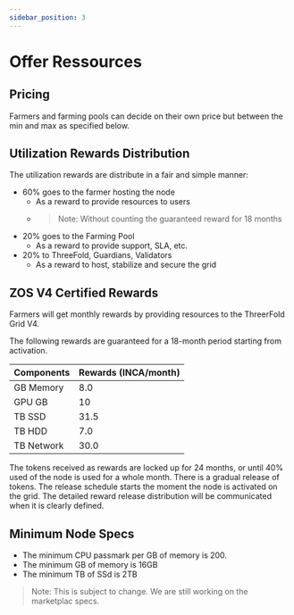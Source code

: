 ```yaml
---
sidebar_position: 3
---
```


# Offer Ressources

## Pricing

Farmers and farming pools can decide on their own price but between the min and max as specified below.

## Utilization Rewards Distribution

The utilization rewards are distribute in a fair and simple manner:

- 60% goes to the farmer hosting the node
  - As a reward to provide resources to users
  - > Note: Without counting the guaranteed reward for 18 months
- 20% goes to the Farming Pool
  - As a reward to provide support, SLA, etc.
- 20% to ThreeFold, Guardians, Validators
  - As a reward to host, stabilize and secure the grid

## ZOS V4 Certified Rewards

Farmers will get monthly rewards by providing resources to the ThreerFold Grid V4.

The following rewards are guaranteed for a 18-month period starting from activation.

| Components | Rewards (INCA/month) |
|---|---|
| GB Memory | 8.0 |
| GPU GB | 10 |
| TB SSD | 31.5 |
| TB HDD | 7.0 |
| TB Network | 30.0 | 

The tokens received as rewards are locked up for 24 months, or until 40% used of the node is used for a whole month. There is a gradual release of tokens. The release schedule starts the moment the node is activated on the grid. The detailed reward release distribution will be communicated when it is clearly defined.

## Minimum Node Specs

- The minimum CPU passmark per GB of memory is 200.
- The minimum GB of memory is 16GB
- The minimum TB of SSd is 2TB

> Note: This is subject to change. We are still working on the marketplac specs.
